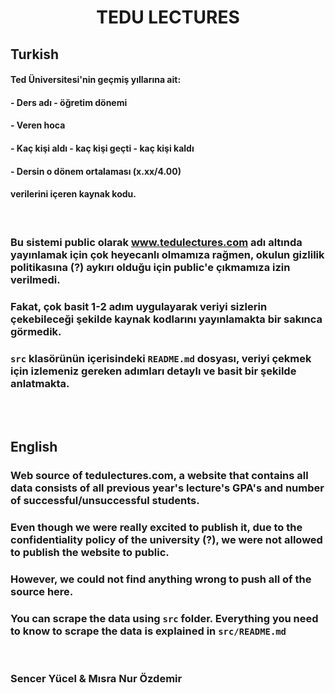 <h1 align="center">TEDU LECTURES</h1>

## Turkish

#### Ted Üniversitesi'nin geçmiş yıllarına ait:

#### - Ders adı - öğretim dönemi
#### - Veren hoca
#### - Kaç kişi aldı - kaç kişi geçti - kaç kişi kaldı
#### - Dersin o dönem ortalaması (x.xx/4.00)

#### verilerini içeren kaynak kodu.

<br>

### Bu sistemi public olarak www.tedulectures.com adı altında yayınlamak için çok heyecanlı olmamıza rağmen, okulun gizlilik politikasına (?) aykırı olduğu için public'e çıkmamıza izin verilmedi.

### Fakat, çok basit 1-2 adım uygulayarak veriyi sizlerin çekebileceği şekilde kaynak kodlarını yayınlamakta bir sakınca görmedik.

### ```src``` klasörünün içerisindeki ```README.md``` dosyası, veriyi çekmek için izlemeniz gereken adımları detaylı ve basit bir şekilde anlatmakta. 

<br><br>


## English

### Web source of tedulectures.com, a website that contains all data consists of all previous year's lecture's GPA's and number of successful/unsuccessful students.

### Even though we were really excited to publish it, due to the confidentiality policy of the university (?), we were not allowed to publish the website to public.

### However, we could not find anything wrong to push all of the source here.

### You can scrape the data using ```src``` folder. Everything you need to know to scrape the data is explained in ```src/README.md```

<br>

### Sencer Yücel & Mısra Nur Özdemir
